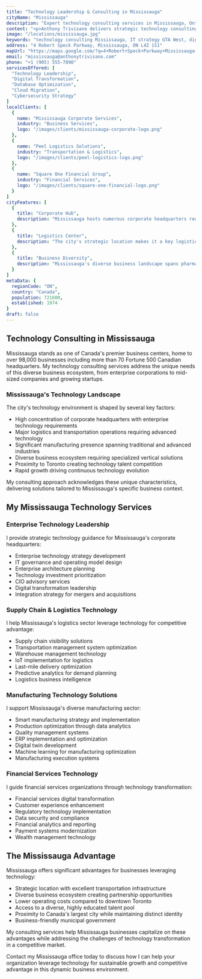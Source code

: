 ```yaml
---
title: "Technology Leadership & Consulting in Mississauga"
cityName: "Mississauga"
description: "Expert technology consulting services in Mississauga, Ontario. Specialized solutions for corporate headquarters, logistics, manufacturing, and financial services across the Greater Toronto Area's second-largest business hub."
content: "<p>Anthony Trivisano delivers strategic technology consulting services to organizations throughout Mississauga and the western Greater Toronto Area. With expertise spanning technology leadership, digital transformation, and data optimization, I serve Mississauga's diverse business community.</p><p>From multinational headquarters to growing enterprises, I provide the technology guidance needed to thrive in one of Canada's fastest-growing business centers.</p>"
image: "/locations/mississauga.jpg"
keywords: "technology consulting Mississauga, IT strategy GTA West, digital transformation Peel Region, database optimization Mississauga, corporate technology consulting Ontario"
address: "4 Robert Speck Parkway, Mississauga, ON L4Z 1S1"
mapUrl: "https://maps.google.com/?q=4+Robert+Speck+Parkway+Mississauga+ON"
email: "mississauga@anthonytrivisano.com"
phone: "+1 (905) 555-7890"
servicesOffered: [
  "Technology Leadership",
  "Digital Transformation",
  "Database Optimization",
  "Cloud Migration",
  "Cybersecurity Strategy"
]
localClients: [
  {
    name: "Mississauga Corporate Services",
    industry: "Business Services",
    logo: "/images/clients/mississauga-corporate-logo.png"
  },
  {
    name: "Peel Logistics Solutions",
    industry: "Transportation & Logistics",
    logo: "/images/clients/peel-logistics-logo.png"
  },
  {
    name: "Square One Financial Group",
    industry: "Financial Services",
    logo: "/images/clients/square-one-financial-logo.png"
  }
]
cityFeatures: [
  {
    title: "Corporate Hub",
    description: "Mississauga hosts numerous corporate headquarters requiring enterprise-grade technology solutions."
  },
  {
    title: "Logistics Center",
    description: "The city's strategic location makes it a key logistics hub requiring advanced supply chain technology."
  },
  {
    title: "Business Diversity",
    description: "Mississauga's diverse business landscape spans pharmaceuticals, technology, manufacturing, and finance."
  }
]
metaData: {
  regionCode: "ON",
  country: "Canada",
  population: 721600,
  established: 1974
}
draft: false
---
```


## Technology Consulting in Mississauga

Mississauga stands as one of Canada's premier business centers, home to over 98,000 businesses including more than 70 Fortune 500 Canadian headquarters. My technology consulting services address the unique needs of this diverse business ecosystem, from enterprise corporations to mid-sized companies and growing startups.

### Mississauga's Technology Landscape

The city's technology environment is shaped by several key factors:

- High concentration of corporate headquarters with enterprise technology requirements
- Major logistics and transportation operations requiring advanced technology
- Significant manufacturing presence spanning traditional and advanced industries
- Diverse business ecosystem requiring specialized vertical solutions
- Proximity to Toronto creating technology talent competition
- Rapid growth driving continuous technology evolution

My consulting approach acknowledges these unique characteristics, delivering solutions tailored to Mississauga's specific business context.

## My Mississauga Technology Services

### Enterprise Technology Leadership

I provide strategic technology guidance for Mississauga's corporate headquarters:

- Enterprise technology strategy development
- IT governance and operating model design
- Enterprise architecture planning
- Technology investment prioritization
- CIO advisory services
- Digital transformation leadership
- Integration strategy for mergers and acquisitions

### Supply Chain & Logistics Technology

I help Mississauga's logistics sector leverage technology for competitive advantage:

- Supply chain visibility solutions
- Transportation management system optimization
- Warehouse management technology
- IoT implementation for logistics
- Last-mile delivery optimization
- Predictive analytics for demand planning
- Logistics business intelligence

### Manufacturing Technology Solutions

I support Mississauga's diverse manufacturing sector:

- Smart manufacturing strategy and implementation
- Production optimization through data analytics
- Quality management systems
- ERP implementation and optimization
- Digital twin development
- Machine learning for manufacturing optimization
- Manufacturing execution systems

### Financial Services Technology

I guide financial services organizations through technology transformation:

- Financial services digital transformation
- Customer experience enhancement
- Regulatory technology implementation
- Data security and compliance
- Financial analytics and reporting
- Payment systems modernization
- Wealth management technology

## The Mississauga Advantage

Mississauga offers significant advantages for businesses leveraging technology:

- Strategic location with excellent transportation infrastructure
- Diverse business ecosystem creating partnership opportunities
- Lower operating costs compared to downtown Toronto
- Access to a diverse, highly educated talent pool
- Proximity to Canada's largest city while maintaining distinct identity
- Business-friendly municipal government

My consulting services help Mississauga businesses capitalize on these advantages while addressing the challenges of technology transformation in a competitive market.

Contact my Mississauga office today to discuss how I can help your organization leverage technology for sustainable growth and competitive advantage in this dynamic business environment.